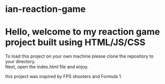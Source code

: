 # ian-reaction-game

# Hello, welcome to my reaction game project built using HTML/JS/CSS 

To load this project on your own machine please clone the repository to your directory.  
Next, open the index.html file and enjoy. 

this project was inspired by FPS shooters and Formula 1. 

